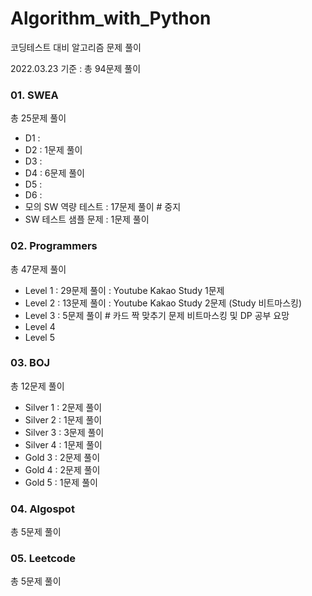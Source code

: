 # Algorithm_with_Python

코딩테스트 대비 알고리즘 문제 풀이

2022.03.23 기준 :  총 94문제 풀이



### 01. SWEA

총 25문제 풀이

- D1 :
- D2 : 1문제 풀이
- D3 :
- D4 : 6문제 풀이 
- D5 :
- D6 :
- 모의 SW 역량 테스트 : 17문제 풀이    # 중지
- SW 테스트 샘플 문제 : 1문제 풀이



### 02. Programmers

총 47문제 풀이

- Level 1  :  29문제 풀이      : Youtube Kakao Study 1문제
- Level 2  :  13문제 풀이      : Youtube Kakao Study 2문제 (Study 비트마스킹)
- Level 3  :  5문제 풀이 # 카드 짝 맞추기 문제 비트마스킹 및 DP 공부 요망 
- Level 4
- Level 5



### 03. BOJ

총 12문제 풀이

- Silver 1 : 2문제 풀이
- Silver 2 : 1문제 풀이
- Silver 3 : 3문제 풀이
- Silver 4 : 1문제 풀이
- Gold 3 : 2문제 풀이
- Gold 4 : 2문제 풀이
- Gold 5 : 1문제 풀이



### 04. Algospot

총 5문제 풀이



### 05. Leetcode

총 5문제 풀이